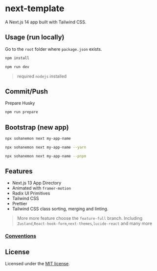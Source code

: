 # next-template

A Next.js 14 app built with Tailwind CSS.

## Usage (run locally)

Go to the `root` folder where `package.json` exists.

```bash
npm install
```

```bash
npm run dev
```

> required `nodejs` installed

## Commit/Push

Prepare Husky

```bash
npm run prepare
```

## Bootstrap (new app)

```bash
npx sohanemon next my-app-name
```

```bash
npx sohanemon next my-app-name --yarn
```

```bash
npx sohanemon next my-app-name --pnpm
```

## Features

- Next.js 13 App Directory
- Animated with `framer-motion`
- Radix UI Primitives
- Tailwind CSS
- Prettier
- Tailwind CSS class sorting, merging and linting.

> More more feature choose the `feature-full` branch. Including `Zustand`,`React-hook-form`,`next-themes`,`lucide-react` and many more

### [Conventions](./CONVENTION.md)

## License

Licensed under the [MIT license](https://github.com/sohanemon/ui-init/blob/main/LICENSE).
